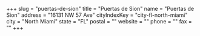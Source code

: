+++
slug = "puertas-de-sion"
title = "Puertas de Sion"
name = "Puertas de Sion"
address = "16131 NW 57 Ave"
cityIndexKey = "city-fl-north-miami"
city = "North Miami"
state = "FL"
postal = ""
website = ""
phone = ""
fax = ""
+++
